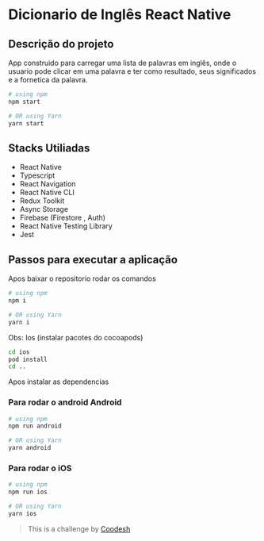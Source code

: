 
# Dicionario de Inglês React Native

## Descrição do projeto

App construido para carregar uma lista de palavras em inglês, onde o usuario pode clicar em uma palavra e ter como resultado, seus significados e a fornetica da palavra.

```bash
# using npm
npm start

# OR using Yarn
yarn start
```

## Stacks Utiliadas

- React Native 
- Typescript
- React Navigation
- React Native CLI
- Redux Toolkit
- Async Storage
- Firebase (Firestore , Auth)
- React Native Testing Library
- Jest

## Passos para executar a aplicação

Apos baixar o repositorio rodar os comandos

```bash
# using npm
npm i

# OR using Yarn
yarn i
```

Obs: Ios (instalar pacotes do cocoapods)
```bash
cd ios
pod install
cd ..
```

Apos instalar as dependencias

### Para rodar o android Android
```bash
# using npm
npm run android

# OR using Yarn
yarn android
```

### Para rodar o iOS
```bash
# using npm
npm run ios

# OR using Yarn
yarn ios
```

>  This is a challenge by [Coodesh](https://coodesh.com/)
